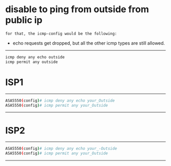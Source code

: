 # disable to ping from outside from public ip
`for that, the icmp-config would be the following:`
- echo requests get dropped, but all the other icmp types are still allowed.

-------------------------------------------------------------------------------

```bash
icmp deny any echo outside
icmp permit any outside
```

# ISP1
-----------------------------------------
```bash
ASA5550(config)# icmp deny any echo your_Outside 
ASA5550(config)# icmp permit any your_Outside 
```
---------------------------------------------

# ISP2
-------------------------------------------------
```bash
ASA5550(config)# icmp deny any echo your_-Outside 
ASA5550(config)# icmp permit any your_Outside 
```
--------------------------------------------------
